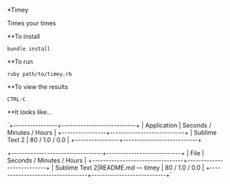 *Timey

Times your times

**To install

`bundle install`

**To run

`ruby path/to/timey.rb`

**To view the results

`CTRL-C`

**It looks like...

`+----------------+---------------------------+
| Application    | Seconds / Minutes / Hours |
+----------------+---------------------------+
| Sublime Text 2 | 80 / 1.0 / 0.0            |
+----------------+---------------------------+

+---------------------------------+---------------------------+
| File                            | Seconds / Minutes / Hours |
+---------------------------------+---------------------------+
| Sublime Text 2|README.md — timey | 80 / 1.0 / 0.0            |
+---------------------------------+---------------------------+`
